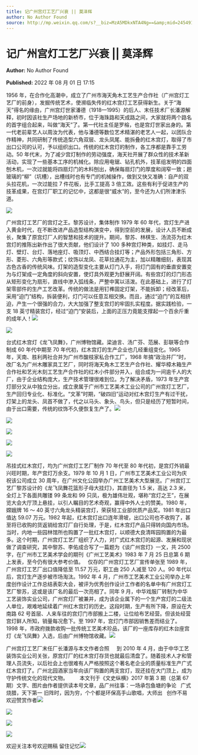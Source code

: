 ```yaml
---
title: 记广州宫灯工艺厂兴衰 || 莫泽辉
author: No Author Found
source: http://mp.weixin.qq.com/s?__biz=MzA5MDkxNTA4Ng==&amp;mid=2454912494&amp;idx=1&amp;sn=ac53d8bdc60818a1ccacfd3e76cb4edc&amp;chksm=87a2358fb0d5bc99b530a1ce96e43e4a138c5a1e986c4f406bd789e1aab432b07704e462e337#rd
---
```


# 记广州宫灯工艺厂兴衰 || 莫泽辉

**Author:** No Author Found

**Published:** 2022 年 08 月 01 日 17:15

1956 年，在合作化高潮中，成立了广州市海天角木工艺生产合作社（广州宫灯工艺厂的前身），发掘传统艺术，使濒临失传的红木宫灯工艺获得新生。关于“海天”得名的缘由，广州宫灯世家潘德（1918—1995）的后人、末任技术厂长潘源解释，初时因该社生产场地的新桥市，位于海珠路和天成路之间，大家就将两个路名的首字组合起来，叫做“海天”了。第一代社主任是罗榕，也是宫灯世家出身的。第一代老前辈艺人以周汝为代表，他与潘德等数位艺术精湛的老艺人一起，以团队合作精神，共同研制了传统造型六角双层、龙头凤尾、能拆叠的红木宫灯，取得了市出口公司的认可，予以组织出口。传统的红木宫灯的制作，各工序都是靠手工劳动。50 年代末，为了减少宫灯制作的劳动强度，海天社开展了群众性的技术革新活动，实现了一些基本工序的机械化。除应用电锯、钻孔机外，技革组发明的四面刨木机，一次过就能将四扇灯门的木料刨出，确保每扇灯门的厚度和阔窄一致；趟玻璃的“柳”（坑槽），出槽线时也有专门的机械操作，做到又快又准确：自产的双头拉花机，一次过能拉 7 件花板，比手工提高 3 倍工效。这些有利于促进生产的技革成果，在宫灯厂职工的记忆中，这都是很“威水”的，至今还为人们所津津乐道。

![](https://mmbiz.qpic.cn/mmbiz_png/Ljib4So7yuWiabibChopcsllFicYicm46H4DKhELFEFRYAqm1FCael8Gict60fXz1UM2sq0KSEINvacrvM5DAbvdw4Jw/640?wx_fmt=png)

广州宫灯工艺厂的宫灯之王。黎苏设计，集体制作 1979 年 60 年代，宫灯生产进入黄金时代，在不断改进产品造型结构演变中，得到空前的发展，设计人员不断成长，聚集了原宫灯厂人的智慧和技术的提升。期间，黎苏、林棋生、汤流芬为红木宫灯的推陈出新作出了很大贡献，他们设计了 100 多种宫灯种类，如挂灯、走马灯、壁灯、台灯、落地座灯、吸顶灯、中西结合挂灯等；产品外形包括三角形、方形、菱形、六角形等款式；纹饰以龙凤、花草拉通花为主，加以精雕细刻，表现其古色古香的传统风味。灯架的造型变化主要从灯门入手，将灯门固有的垂直安置变为与灯架成一定角度的斜向安置，使灯具外观更为舒展开阔。有些宫灯的灯门形态从矩形变化为扇形，直线中渗入弧线条，严整中寓以活泼。在此基础上，进行了灯架零部件的生产工艺改革。传统的做法是用钉榫固定灯架，不能拆卸；经改革后，采用“迫门”结构，拆装便利，灯门可以任意互相交换。而且，通过“迫门”的互相挤迫，产生一个很强的合力，大大加强了整支宫灯的牢固扎实程度。据实践检验，一支 18 英寸精装宫灯，经过“迫门”安装后，上面的正压力竟能支撑起一个百余斤重的成年人！![](https://mmbiz.qpic.cn/mmbiz_png/Ljib4So7yuWiabibChopcsllFicYicm46H4DKhELFEFRYAqm1FCael8Gict60fXz1UM2sq0KSEINvacrvM5DAbvdw4Jw/640?wx_fmt=png)

![](https://mmbiz.qpic.cn/mmbiz_jpg/PJWG74pLsMZrowJWssCJJCOXh8BjSRnU2fckNbn5bCI6SUqFcoOmJtulxMB5GV8S8FzIoyu5Tqd1qOIZVC57ew/640)

台式红木宫灯《龙飞凤舞》，广州博物馆藏。梁迪言、汤广芬、范展、彭联等合作制成 60 年代中期至 70 年代初，红木宫灯的生产企业也几经重组变化。1965 年，天南、胜利两社合并为广州市酸枝家私合作工厂，1968 年搞“政治并厂”时，改厂名为广州木雕家具工艺厂，同时将海天角木工艺生产合作社、耀华樟木箱生产合作社和艺光木刻工艺生产合作社的红木小件部分并入，组合成为一间逾千人的大厂，由于企业结构庞大，生产技术管理很难到位。为了解决矛盾，1973 年生产宫灯部分又从中独立分出，成立隶属于广州市工艺美术工业公司的广州宫灯工艺厂，生产回归专业化、标准化。“文革”时期，“破四旧”运动对红木宫灯生产有过干扰，灯架上的龙头、凤首不做了，代之以马头、象头、鸟头，但只是经历了短暂时间，由于出口需要，传统的纹饰不久便恢复生产了。![](https://mmbiz.qpic.cn/mmbiz_png/Ljib4So7yuWiabibChopcsllFicYicm46H4DKhELFEFRYAqm1FCael8Gict60fXz1UM2sq0KSEINvacrvM5DAbvdw4Jw/640?wx_fmt=png)

![](https://mmbiz.qpic.cn/mmbiz_png/Ljib4So7yuWiabibChopcsllFicYicm46H4DKhELFEFRYAqm1FCael8Gict60fXz1UM2sq0KSEINvacrvM5DAbvdw4Jw/640?wx_fmt=png)

![](https://mmbiz.qpic.cn/mmbiz_jpg/PJWG74pLsMZrowJWssCJJCOXh8BjSRnULLc2KO3cohhJ5FeTFZAyCUF1hZlsicT6qINzZ3QA80zElVv6XEHKD7g/640)

![](https://mmbiz.qpic.cn/mmbiz_jpg/PJWG74pLsMZrowJWssCJJCOXh8BjSRnUiaiaeviapY5nhYtcao6b6BjyF3FgWV74Syaibu7cCPj3hcgDPZUkiaibPb7A/640)

![](https://mmbiz.qpic.cn/mmbiz_jpg/PJWG74pLsMZrowJWssCJJCOXh8BjSRnU37GR1bIXogibnx1MaFJNNA9LzwjY3P6B12OvCJLVz1ST78Et239Juvw/640)

吊挂式红木宫灯，均为广州宫灯工艺厂制作 70 年代至 80 年代初，是宫灯外销最兴旺时期，年产宫灯万余支。1979 年 10 月 1 日，广州市工艺美术工业公司为庆祝该公司成立 30 周年，在广州文化公园举办广州工艺美术大型展览。广州宫灯工艺厂黎苏设计的《龙飞凤舞花篮形子母大挂灯》，其直径为 1.5 米，高达 2.3 米，全灯上下各面共雕镂 99 条龙和 99 只凤，极为雄伟壮观，堪称“宫灯之王”，在展览大会大厅顶上悬挂，以引人瞩目的艺术奇观，赢得中外人士的赞美。1980 年，嫦娥牌 16 ～ 40 英寸六角龙头精装宫灯，荣获轻工业部优质产品奖。1981 年出口值达 59.07 万元。1982 年起，红木宫灯出口连年滑坡，出口公司也不收购了，甚至将已收购的货返销给宫灯厂自行处理，于是，红木宫灯产品只得转向国内市场。当时，内地一些园林馆所也购置了一批红木宫灯，以顺德大良清晖园购置的为最多。这个时期，广州宫灯工艺厂组织了人力，对广式红木宫灯的起源、发展和现状做了调查研究，其中黎苏、李佑成合写了一篇题为《谈广州宫灯》一文，共 2500 字，在广州市工艺美术学会的期刊《广州工艺美术》1983 年 7 月 25 日总第 6 期上发表，至今仍有很大参考价值。   仅存的广州宫灯工艺厂宣传单张至 1989 年，广州宫灯工艺厂出口值降低至 11.57 万元，职工由 250 人减至 120 人。90 年代以后，宫灯生产逐步被市场淘汰。1992 年 4 月，广州市工艺美术工业公司举办上年度创作设计工作总结表彰大会，被评为优秀创作设计工作者的名单中有广州宫灯工艺厂黎苏，这或是该厂名的最后一次亮相了。同年 9 月，中华戏服厂转制为中华工艺装饰实业公司，广州宫灯厂被兼并，成为该企业属下的一个生产宫灯的二级法人单位，艰难地延续着广州红木宫灯的历史。这段时期，生产有所下降，原设在大南路 62 号首层、人来车往的宫灯门市部搬上二楼，让位给布艺经营。但该处经营宫灯鲜人所知，销量每况愈下。至 1997 年，宫灯门市部因销售差而结业了。1998 年，市政府拨款收购一批传统工艺美术珍品，该厂的一座库存的红木台座宫灯《龙飞凤舞》入选，后由广州博物馆收藏。![](https://mmbiz.qpic.cn/mmbiz_png/Ljib4So7yuWghd0gdiafR6HJSfD2ybibEXiaJs3Pa9Gap9Eiaw9a77Xn6sqECP0DjHZfzXRviaNLtcmFicTiadtSZaXG9Q/640?wx_fmt=png)

广州宫灯工艺厂末任厂长潘源与本文作者合照     到 2010 年 4 月，由于中华工艺装饰实业公司关张，原宫灯厂的红木宫灯存货也就最后清盘了。随着技术人才和管理人员流失，以后社会上也很难有人严格按照这个著名老企业的质量标准生产广式红木宫灯了。广州北园酒家当年向该厂购置的两支宫灯，现还挂在大门顶上，成为守护传统文化的现代文物。        本文刊于《文史纵横》2017 年第 3 期（总第 67 期）文字、图片由作者提供读本号文章，品广州往事：一场承包鱼塘的争论   广式烧腊，天下第一 旧阵时，因为穷，个个都是环保高手山歌唱，大师出   创作不易欢迎赞赏作者![](https://mmbiz.qpic.cn/mmbiz_jpg/PJWG74pLsMZrowJWssCJJCOXh8BjSRnUBYwBbb9I9NNOnoM9UO0VriaP85wepZx00PISOXyGeibh7njjZPEoE79w/640)

![](https://mmbiz.qpic.cn/mmbiz_jpg/PJWG74pLsMZrowJWssCJJCOXh8BjSRnUQxsUQX2ibmbK26Lua3msOq2SOPECf7sTe6DXvMzyUl3T4fWSXb7eNlA/640)

![](https://mmbiz.qpic.cn/mmbiz_jpg/PJWG74pLsMZrowJWssCJJCOXh8BjSRnUeafoBRWM2c5GwFt1ozma85GxrhQnZtOT5BpF6uKgpYNcPBbPQdL8Xw/640)

![](https://mmbiz.qpic.cn/mmbiz_jpg/PJWG74pLsMZrowJWssCJJCOXh8BjSRnUcia0M9haDzG2yVAR5JenvhGKjQictbwlG7qSkqichdSiactaEaV1YpjfYQ/640)

欢迎关注本号欢迎赐稿 留住记忆![](https://mmbiz.qpic.cn/mmbiz_jpg/PJWG74pLsMYIJJUQccw79WSaTznfDVpx8TiaUKE5Pdh2uRECU6j0SImPz5cJeAxia28Jib9TTZg0pYRXTzPckWBxg/640?wx_fmt=jpeg)
